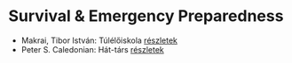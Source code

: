 # Survival & Emergency Preparedness

- Makrai, Tibor István: Túlélőiskola [részletek](_details/Makrai%2C%20Tibor%20Istv%C3%A1n.md#id_593)
- Peter S. Caledonian: Hát-társ [részletek](_details/Peter%20S.%20Caledonian.md#id_1222)